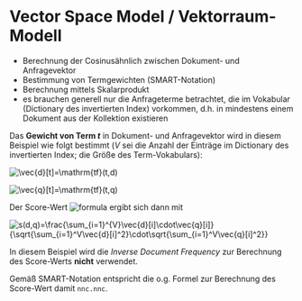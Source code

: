 # Vector Space Model / Vektorraum-Modell

* Berechnung der Cosinusähnlich zwischen Dokument- und Anfragevektor
* Bestimmung von Termgewichten (SMART-Notation)
* Berechnung mittels Skalarprodukt
* es brauchen generell nur die Anfrageterme betrachtet, die im Vokabular (Dictionary des invertierten Index) vorkommen, d.h. in mindestens einem Dokument aus der Kollektion existieren

Das **Gewicht von Term _t_** in Dokument- und Anfragevektor wird in diesem Beispiel wie folgt bestimmt (_V_ sei die Anzahl der Einträge im Dictionary
des invertierten Index; die Größe des Term-Vokabulars):

![\vec{d}[t]=\mathrm{tf}(t,d)](https://render.githubusercontent.com/render/math?math=%5CLarge+%5Cdisplaystyle+%5Cvec%7Bd%7D%5Bt%5D%3D%5Cmathrm%7Btf%7D%28t%2Cd%29)

![\vec{q}[t]=\mathrm{tf}(t,q)](https://render.githubusercontent.com/render/math?math=%5CLarge+%5Cdisplaystyle+%5Cvec%7Bq%7D%5Bt%5D%3D%5Cmathrm%7Btf%7D%28t%2Cq%29)

Der Score-Wert ![formula](https://render.githubusercontent.com/render/math?math=s(d,q)) ergibt sich dann mit

![s(d,q)=\frac{\sum_{i=1}^{V}\vec{d}[i]\cdot\vec{q}[i]}{\sqrt{\sum_{i=1}^V\vec{d}[i]^2}\cdot\sqrt{\sum_{i=1}^V\vec{q}[i]^2}}](https://render.githubusercontent.com/render/math?math=%5CLarge+%5Cdisplaystyle+s%28d%2Cq%29%3D%5Cfrac%7B%5Csum_%7Bi%3D1%7D%5E%7BV%7D%5Cvec%7Bd%7D%5Bi%5D%5Ccdot%5Cvec%7Bq%7D%5Bi%5D%7D%7B%5Csqrt%7B%5Csum_%7Bi%3D1%7D%5EV%5Cvec%7Bd%7D%5Bi%5D%5E2%7D%5Ccdot%5Csqrt%7B%5Csum_%7Bi%3D1%7D%5EV%5Cvec%7Bq%7D%5Bi%5D%5E2%7D%7D)

In diesem Beispiel wird die _Inverse Document Frequency_ zur Berechnung des Score-Werts **nicht** verwendet.

Gemäß SMART-Notation entspricht die o.g. Formel zur Berechnung des Score-Wert damit `nnc.nnc`.
